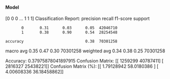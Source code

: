 #### Model
[0 0 0 ... 1 1 1]
Classification Report:
              precision    recall  f1-score   support

           0       0.31      0.03      0.05  42046710
           1       0.38      0.90      0.54  28254548

    accuracy                           0.38  70301258
   macro avg       0.35      0.47      0.30  70301258
weighted avg       0.34      0.38      0.25  70301258

Accuracy: 0.37975878041897915
Confusion Matrix:
[[ 1259299 40787411]
 [ 2816327 25438221]]
Confusion Matrix (%):
[[ 1.79128942 58.0180386 ]
 [ 4.00608336 36.18458862]]
